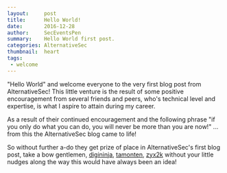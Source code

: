 ```yaml
---
layout:     post
title:      Hello World!
date:       2016-12-28
author:     SecEventsPen
summary:    Hello World first post.
categories: AlternativeSec
thumbnail:  heart
tags:
 - welcome
---
```


"Hello World" and welcome everyone to the very first blog post from AlternativeSec! This little venture is the result of some positive encouragement from several friends and peers, who's technical level and expertise, is what I aspire to attain during my career.

As a result of their continued encouragement and the following phrase "if you only do what you can do, you will never be more than you are now!" ... from this the AlternativeSec blog came to life!

So without further a-do they get prize of place in AlternativeSec's first blog post, take a bow gentlemen, <a href="https://digi.ninja">digininja</a>, <a href="http://www.tamonten.com">tamonten</a>, <a href="https://twitter.com/zyx2k">zyx2k</a> without your little nudges along the way this would have always been an idea!
